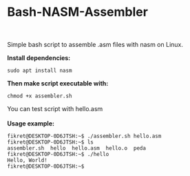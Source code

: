 # Bash-NASM-Assembler

<br>

Simple bash script to assemble .asm files with nasm on Linux.

<b>Install dependencies:</b>

```
sudo apt install nasm
```

<b>Then make script executable with:</b>

```
chmod +x assembler.sh
```

You can test script with hello.asm
<br>
<br>
<b>Usage example:</b>
```
fikret@DESKTOP-0D6JTSH:~$ ./assembler.sh hello.asm
fikret@DESKTOP-0D6JTSH:~$ ls
assembler.sh  hello  hello.asm  hello.o  peda
fikret@DESKTOP-0D6JTSH:~$ ./hello
Hello, World!
fikret@DESKTOP-0D6JTSH:~$
```
